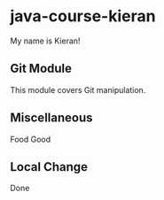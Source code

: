 # java-course-kieran

My name is Kieran!

## Git Module

This module covers Git manipulation.

## Miscellaneous

Food Good

## Local Change

Done